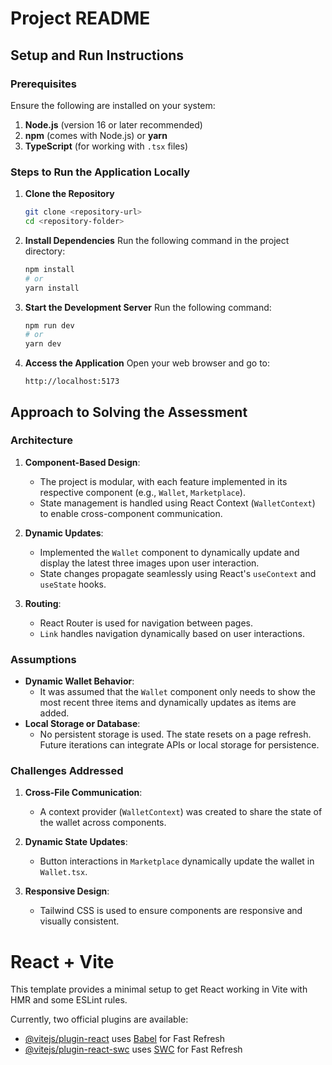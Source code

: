 # Project README

## Setup and Run Instructions

### Prerequisites

Ensure the following are installed on your system:

1. **Node.js** (version 16 or later recommended)
2. **npm** (comes with Node.js) or **yarn**
3. **TypeScript** (for working with `.tsx` files)

### Steps to Run the Application Locally

1. **Clone the Repository**

   ```bash
   git clone <repository-url>
   cd <repository-folder>
   ```

2. **Install Dependencies**
   Run the following command in the project directory:

   ```bash
   npm install
   # or
   yarn install
   ```

3. **Start the Development Server**
   Run the following command:

   ```bash
   npm run dev
   # or
   yarn dev
   ```

4. **Access the Application**
   Open your web browser and go to:

   ```
   http://localhost:5173
   ```

## Approach to Solving the Assessment

### Architecture

1. **Component-Based Design**:

   - The project is modular, with each feature implemented in its respective component (e.g., `Wallet`, `Marketplace`).
   - State management is handled using React Context (`WalletContext`) to enable cross-component communication.

2. **Dynamic Updates**:

   - Implemented the `Wallet` component to dynamically update and display the latest three images upon user interaction.
   - State changes propagate seamlessly using React's `useContext` and `useState` hooks.

3. **Routing**:

   - React Router is used for navigation between pages.
   - `Link` handles navigation dynamically based on user interactions.

### Assumptions

- **Dynamic Wallet Behavior**:
  - It was assumed that the `Wallet` component only needs to show the most recent three items and dynamically updates as items are added.
- **Local Storage or Database**:
  - No persistent storage is used. The state resets on a page refresh. Future iterations can integrate APIs or local storage for persistence.

### Challenges Addressed

1. **Cross-File Communication**:

   - A context provider (`WalletContext`) was created to share the state of the wallet across components.

2. **Dynamic State Updates**:

   - Button interactions in `Marketplace` dynamically update the wallet in `Wallet.tsx`.

3. **Responsive Design**:

   - Tailwind CSS is used to ensure components are responsive and visually consistent.

# React + Vite

This template provides a minimal setup to get React working in Vite with HMR and some ESLint rules.

Currently, two official plugins are available:

- [@vitejs/plugin-react](https://github.com/vitejs/vite-plugin-react/blob/main/packages/plugin-react/README.md) uses [Babel](https://babeljs.io/) for Fast Refresh
- [@vitejs/plugin-react-swc](https://github.com/vitejs/vite-plugin-react-swc) uses [SWC](https://swc.rs/) for Fast Refresh
